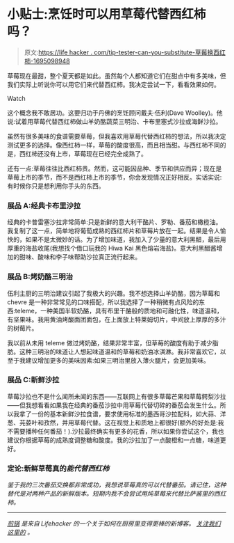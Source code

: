 # 小贴士:烹饪时可以用草莓代替西红柿吗？

> 原文:[https://life hacker . com/tip-tester-can-you-substitute-草莓换西红柿-1695098948](https://lifehacker.com/tip-tester-can-you-substitute-strawberries-for-tomatoe-1695098948)

草莓现在最甜，整个夏天都是如此。虽然每个人都知道它们在甜点中有多美味，但我们实际上听说你可以用它们来代替西红柿。我决定尝试一下，看看效果如何。

Watch

这个概念我不敢居功。这要归功于丹佛的烹饪顾问戴夫·伍利(Dave Woolley)。他说:试着用草莓代替西红柿做山羊奶酪蔬菜三明治、卡布里塞式沙拉或海鲜沙拉。

虽然有很多美味的食谱需要草莓，但我喜欢用草莓代替西红柿的想法，所以我决定测试更多的选择。像西红柿一样，草莓的酸度很高，而且相当甜。与西红柿不同的是，西红柿还没有上市，草莓现在已经完全成熟了。

还有一点:草莓往往比西红柿贵。然而，这可能因品种、季节和供应而异；现在是草莓上市的季节，而不是西红柿上市的季节，你会发现情况正好相反。实话实说:有时候你只是想利用你手头的东西。

### **展品 A:经典卡布里沙拉**

经典的卡普雷塞沙拉非常简单:只是新鲜的意大利干酪片、罗勒、番茄和橄榄油。我复制了这一点，简单地将葡萄成熟的西红柿片和草莓片放在一起。结果是令人愉快的，如果不是太微妙的话。为了增加味道，我加入了少量的意大利黑醋，最后用厚重的海盐收尾(我想找个借口玩我的 Hiwa Kai 黑色熔岩海盐)。意大利黑醋酱增加的甜味、酸味和李子味帮助沙拉真正流行起来。

### **展品 B:烤奶酪三明治**

伍利主厨的三明治建议引起了我极大的兴趣。我不想选择山羊奶酪，因为草莓和 chevre 是一种非常常见的口味搭配，所以我选择了一种稍微有点风险的东西:teleme，一种美国半软奶酪，具有布里干酪般的质地和可融化性，味道温和，有坚果味。我用黄油烤酸面团面包，在上面放上特莱姆切片，中间放上厚厚的多汁的树莓片。

我以前从未用 teleme 做过烤奶酪，结果非常丰富，但草莓的酸度有助于减少脂肪。这种三明治的味道让人想起味道温和的草莓和奶油冰淇淋。我非常喜欢它，以至于我建议增加更多的美味因素:如果三明治里放入薄火腿片，会更加美味。

### **展品 C:新鲜沙拉**

草莓沙拉也不是什么闻所未闻的东西——互联网上有很多草莓芒果和草莓鳄梨沙拉——但我想看看如果我在经典的番茄沙拉中用草莓代替切碎的番茄会发生什么。所以我拿了一份的基本新鲜沙拉食谱，要求使用标准的墨西哥沙拉配料，如大蒜、洋葱、芫荽叶和孜然，并用草莓代替。这在视觉上和质地上都很好(额外的好处是:我不需要播种任何番茄！).沙拉最终确实有更多的花香，所以如果你尝试这个，我也建议你根据草莓的成熟度调整糖和酸度。我的沙拉加了一点酸橙和一点糖，味道更好。

### **定论:新鲜草莓真的*能代替西红柿***

*鉴于我的三次番茄交换都非常成功，我想说草莓真的可以代替番茄。请记住，这种替代是对两种产品的新鲜版本。短期内我不会尝试用炖草莓来代替比萨酱里的西红柿。*

* * *

*[*煎锅*](http://skillet.lifehacker.com) *是来自 Lifehacker 的一个关于如何在厨房里变得更棒的新博客。* [*关注我们这里的*](http://www.twitter.com/skilletLH) *。**